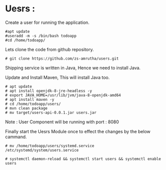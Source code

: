 # Uesrs :

Create a user for running the application.

```
#apt update
#useradd -m -s /bin/bash todoapp
#cd /home/todoapp/
```
Lets clone the code from github repository.

```
# git clone https://github.com/zs-amrutha/users.git
```
Shipping service is written in Java, Hence we need to install Java.

Update and Install Maven, This will install Java too.

```
# apt update
# apt install openjdk-8-jre-headless -y
# export JAVA_HOME=/usr/lib/jvm/java-8-openjdk-amd64
# apt install maven -y
# cd /home/todoapp/users/
# mvn clean package  
# mv target/users-api-0.0.1.jar users.jar
```
Note : User Component will be running with port : 8080

Finally start the Uesrs Module once to effect the changes by the below cammand.

```
# mv /home/todoapp/users/systemd.service /etc/systemd/system/users.service

# systemctl daemon-reload && systemctl start users && systemctl enable users 

```
